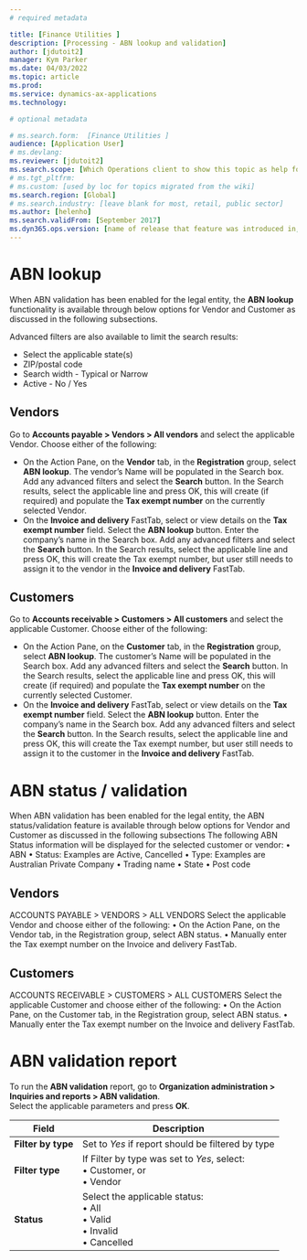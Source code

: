 ```yaml
---
# required metadata

title: [Finance Utilities ]
description: [Processing - ABN lookup and validation]
author: [jdutoit2]
manager: Kym Parker
ms.date: 04/03/2022
ms.topic: article
ms.prod: 
ms.service: dynamics-ax-applications
ms.technology: 

# optional metadata

# ms.search.form:  [Finance Utilities ]
audience: [Application User]
# ms.devlang: 
ms.reviewer: [jdutoit2]
ms.search.scope: [Which Operations client to show this topic as help for, to be set by content strategist, see list here: https://microsoft.sharepoint.com/teams/DynDoc/_layouts/15/WopiFrame.aspx?sourcedoc={23419e1c-eb64-42e9-aa9b-79875b428718}&action=edit&wd=target%28Core%20Dynamics%20AX%20CP%20requirements%2Eone%7C4CC185C0%2DEFAA%2D42CD%2D94B9%2D8F2A45E7F61A%2FVersions%20list%20for%20docs%20topics%7CC14BE630%2D5151%2D49D6%2D8305%2D554B5084593C%2F%29]
# ms.tgt_pltfrm: 
# ms.custom: [used by loc for topics migrated from the wiki]
ms.search.region: [Global]
# ms.search.industry: [leave blank for most, retail, public sector]
ms.author: [helenho]
ms.search.validFrom: [September 2017]
ms.dyn365.ops.version: [name of release that feature was introduced in, see list here: https://microsoft.sharepoint.com/teams/DynDoc/_layouts/15/WopiFrame.aspx?sourcedoc={23419e1c-eb64-42e9-aa9b-79875b428718}&action=edit&wd=target%28Core%20Dynamics%20AX%20CP%20requirements%2Eone%7C4CC185C0%2DEFAA%2D42CD%2D94B9%2D8F2A45E7F61A%2FVersions%20list%20for%20docs%20topics%7CC14BE630%2D5151%2D49D6%2D8305%2D554B5084593C%2F%29]
---
```


# ABN lookup

When ABN validation has been enabled for the legal entity, the **ABN lookup** functionality is available through below options for Vendor and Customer as discussed in the following subsections.

Advanced filters are also available to limit the search results: <br>
- Select the applicable state(s)
- ZIP/postal code
- Search width - Typical or Narrow
- Active - No / Yes

## Vendors
Go to **Accounts payable > Vendors > All vendors** and select the applicable Vendor. Choose either of the following: <br>
- On the Action Pane, on the **Vendor** tab, in the **Registration** group, select **ABN lookup**. The vendor’s Name will be populated in the Search box. Add any advanced filters and select the **Search** button. In the Search results, select the applicable line and press OK, this will create (if required) and populate the **Tax exempt number** on the currently selected Vendor.
- On the **Invoice and delivery** FastTab, select or view details on the **Tax exempt number** field. Select the **ABN lookup** button. Enter the company’s name in the Search box. Add any advanced filters and select the **Search** button. In the Search results, select the applicable line and press OK, this will create the Tax exempt number, but user still needs to assign it to the vendor in the **Invoice and delivery** FastTab.

## Customers
Go to **Accounts receivable > Customers > All customers** and select the applicable Customer. Choose either of the following: <br>
- On the Action Pane, on the **Customer** tab, in the **Registration** group, select **ABN lookup**. The customer’s Name will be populated in the Search box. Add any advanced filters and select the **Search** button. In the Search results, select the applicable line and press OK, this will create (if required) and populate the **Tax exempt number** on the currently selected Customer.
- On the **Invoice and delivery** FastTab, select or view details on the **Tax exempt number** field. Select the **ABN lookup** button. Enter the company’s name in the Search box. Add any advanced filters and select the **Search** button. In the Search results, select the applicable line and press OK, this will create the Tax exempt number, but user still needs to assign it to the customer in the **Invoice and delivery** FastTab.


# ABN status / validation
When ABN validation has been enabled for the legal entity, the ABN status/validation feature is available through below options for Vendor and Customer as discussed in the following subsections
The following ABN Status information will be displayed for the selected customer or vendor:
•	ABN
•	Status: Examples are Active, Cancelled
•	Type: Examples are Australian Private Company
•	Trading name
•	State
•	Post code

## Vendors
ACCOUNTS PAYABLE > VENDORS > ALL VENDORS
Select the applicable Vendor and choose either of the following:
•	On the Action Pane, on the Vendor tab, in the Registration group, select ABN status.
•	Manually enter the Tax exempt number on the Invoice and delivery FastTab.

## Customers
ACCOUNTS RECEIVABLE > CUSTOMERS > ALL CUSTOMERS
Select the applicable Customer and choose either of the following:
•	On the Action Pane, on the Customer tab, in the Registration group, select ABN status.
•	Manually enter the Tax exempt number on the Invoice and delivery FastTab.

# ABN validation report
To run the **ABN validation** report, go to **Organization administration > Inquiries and reports > ABN validation**. <br>
Select the applicable parameters and press **OK**.

Field	              | Description
|--                 |--               |
**Filter by type**  |	Set to _Yes_ if report should be filtered by type
**Filter type**     |	If Filter by type was set to _Yes_, select: <br> •	Customer, or <br> •	Vendor 
**Status**          |	Select the applicable status: <br> •	All <br> •	Valid <br> •	Invalid <br> •	Cancelled
